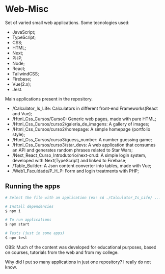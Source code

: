 # Web-Misc

Set of varied small web applications. Some tecnologies used:

* JavaScript;
* TypeScript;
* CSS;
* HTML;
* Next;
* PHP;
* Node;
* React;
* TailwindCSS;
* Firebase;
* Vue(2.x);
* Jest.

Main applications present in the repository.

* /Calculator_Is_Life: Calculators in different front-end Frameworks(React and Vue);
* /Html_Css_Cursos/Curso0: Generic web pages, made with pure HTML;
* /Html_Css_Cursos/curso2/galeria_de_imagens: A gallery of images;
* /Html_Css_Cursos/curso2/homepage: A simple homepage (portfolio style);
* /Html_Css_Cursos/curso3/guess_number: A number guessing game;
* /Html_Css_Cursos/curso3/star_devs: A web application that consumes an API and generates random phrases related to Star Wars;
* /Next_React_Curso_Introdutorio/next-crud: A simple login system, developed with Next(TypeScript) and linked to Firebase;
* /Table_Builder: A Json content converter into tables, made with Vue;
* /Web1_Faculdade/P_H_P: Form and login treatments with PHP;

## Running the apps

```bash
# Select the file with an application (ex: cd ./Calculator_Is_Life/ ...)

# Install dependencies
$ npm i

# To run applications
$ npm start

# Tests (just in some apps)
$ npm test
```

OBS: Much of the content was developed for educational purposes, based on courses, tutorials from the web and from my college.

Why did I put so many applications in just one repository? I really do not know.
